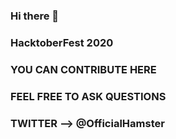 ### Hi there 👋
### HacktoberFest 2020
### YOU CAN CONTRIBUTE HERE 
### FEEL FREE TO ASK QUESTIONS 

### TWITTER --> @OfficialHamster
